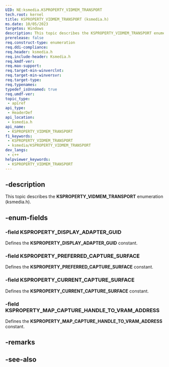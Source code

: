 ```yaml
---
UID: NE:ksmedia.KSPROPERTY_VIDMEM_TRANSPORT
tech.root: kernel
title: KSPROPERTY_VIDMEM_TRANSPORT (ksmedia.h)
ms.date: 10/05/2023
targetos: Windows
description: This topic describes the KSPROPERTY_VIDMEM_TRANSPORT enumeration (ksmedia.h).
prerelease: false
req.construct-type: enumeration
req.ddi-compliance: 
req.header: ksmedia.h
req.include-header: Ksmedia.h
req.kmdf-ver: 
req.max-support: 
req.target-min-winverclnt: 
req.target-min-winversvr: 
req.target-type: 
req.typenames: 
typedef_isUnnamed: true
req.umdf-ver: 
topic_type:
 - apiref
api_type:
 - HeaderDef
api_location:
 - ksmedia.h
api_name:
 - KSPROPERTY_VIDMEM_TRANSPORT
f1_keywords:
 - KSPROPERTY_VIDMEM_TRANSPORT
 - ksmedia/KSPROPERTY_VIDMEM_TRANSPORT
dev_langs:
 - c++
helpviewer_keywords:
 - KSPROPERTY_VIDMEM_TRANSPORT
---
```


## -description

This topic describes the **KSPROPERTY_VIDMEM_TRANSPORT** enumeration (ksmedia.h).

## -enum-fields

### -field KSPROPERTY_DISPLAY_ADAPTER_GUID

Defines the **KSPROPERTY_DISPLAY_ADAPTER_GUID** constant.

### -field KSPROPERTY_PREFERRED_CAPTURE_SURFACE

Defines the **KSPROPERTY_PREFERRED_CAPTURE_SURFACE** constant.

### -field KSPROPERTY_CURRENT_CAPTURE_SURFACE

Defines the **KSPROPERTY_CURRENT_CAPTURE_SURFACE** constant.

### -field KSPROPERTY_MAP_CAPTURE_HANDLE_TO_VRAM_ADDRESS

Defines the **KSPROPERTY_MAP_CAPTURE_HANDLE_TO_VRAM_ADDRESS** constant.

## -remarks

## -see-also
